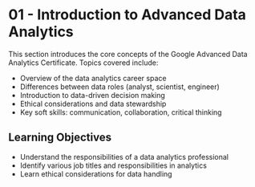# 01 - Introduction to Advanced Data Analytics

This section introduces the core concepts of the Google Advanced Data Analytics Certificate. Topics covered include:

- Overview of the data analytics career space
- Differences between data roles (analyst, scientist, engineer)
- Introduction to data-driven decision making
- Ethical considerations and data stewardship
- Key soft skills: communication, collaboration, critical thinking

## Learning Objectives

- Understand the responsibilities of a data analytics professional
- Identify various job titles and responsibilities in analytics
- Learn ethical considerations for data handling
